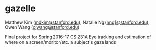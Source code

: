 # gazelle
Matthew Kim (mdkim@stanford.edu), Natalie Ng (nng1@stanford.edu), Owen Wang (ojwang@stanford.edu)

Final project for Spring 2016-17 CS 231A
Eye tracking and estimation of where on a screen/monitor/etc. a subject's gaze lands
